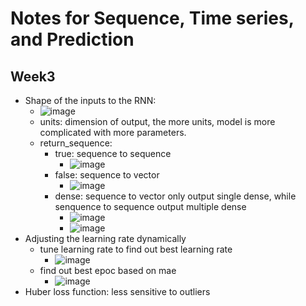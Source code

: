 # Notes for Sequence, Time series, and Prediction

## Week3
* Shape of the inputs to the RNN:
  * ![image](https://user-images.githubusercontent.com/16402963/210624921-74fd7164-9e84-4732-a01f-c9892e342270.png)
  * units: dimension of output, the more units, model is more complicated with more parameters. 
  * return_sequence: 
    * true: sequence to sequence 
       * ![image](https://user-images.githubusercontent.com/16402963/210625421-8405e618-1c5c-4cc4-b961-313f6438f0a0.png)
    * false: sequence to vector  
       * ![image](https://user-images.githubusercontent.com/16402963/210625507-b8f5e3b7-cdb8-4882-a59a-0ddffdf11504.png)
    * dense: sequence to vector only output single dense, while senquence to sequence output multiple dense
       * ![image](https://user-images.githubusercontent.com/16402963/210625839-cceb8776-0211-493e-be0e-ed7f6b83c2cf.png)
       * ![image](https://user-images.githubusercontent.com/16402963/210625921-cdd6a9d3-1652-47c6-9b81-30de83c83513.png)
* Adjusting the learning rate dynamically
  * tune learning rate to find out best learning rate
    * ![image](https://user-images.githubusercontent.com/16402963/210627316-a46392b5-2c24-458a-b44f-493666bb6e82.png) 
  * find out best epoc based on mae 
     * ![image](https://user-images.githubusercontent.com/16402963/210627404-b854b90d-ce84-497d-8f7e-90d40788ab0f.png)
* Huber loss function: less sensitive to outliers  
